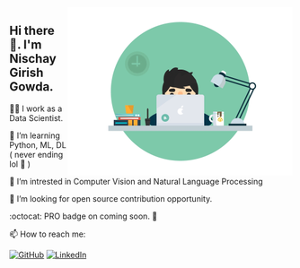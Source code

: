 <img align='right' src='https://github.com/Ranger105/Ranger105/blob/master/70804f7e25b11f29db904f2fa7b4cd9d.gif' width='400"'>

## Hi there 👋. I'm Nischay Girish Gowda.

:man_technologist: I work as a Data Scientist.

🌱 I’m learning Python, ML, DL ( never ending lol :rofl: )

:robot: I’m intrested in Computer Vision and Natural Language Processing  

:handshake: I’m looking for open source contribution opportunity.

:octocat: PRO  badge on coming soon. :love_you_gesture:

📫 How to reach me: <p align="left">
	<a href="https://github.com/nischaygowda105"><img src="https://img.shields.io/github/followers/nischaygowda105.svg?label=GitHub&style=social" alt="GitHub"></a>
	<a href="https://www.linkedin.com/in/nischaygirishgowda"><img src="https://img.shields.io/badge/LinkedIn--_.svg?style=social&logo=linkedin" alt="LinkedIn"></a>

<!-- To get stats board [YOUR github stats](https://github-readme-stats.vercel.app/api?username=nischaygowda105)
	
	


